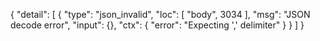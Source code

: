 {
  "detail": [
    {
      "type": "json_invalid",
      "loc": [
        "body",
        3034
      ],
      "msg": "JSON decode error",
      "input": {},
      "ctx": {
        "error": "Expecting ',' delimiter"
      }
    }
  ]
}